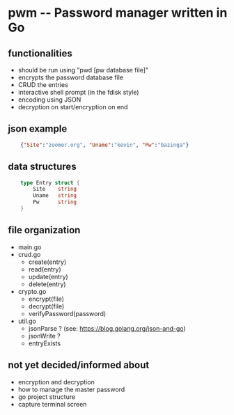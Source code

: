 # pwm -- Password manager written in Go
## functionalities
+ should be run using "pwd [pw database file]"
+ encrypts the password database file
+ CRUD the entries
+ interactive shell prompt (in the fdisk style) 
+ encoding using JSON
+ decryption on start/encryption on end

## json example 
```JSON
	{"Site":"zoomer.org", "Uname":"kevin", "Pw":"bazinga"}
```

## data structures
```Go
	type Entry struct {
		Site	string
		Uname	string
		Pw 		string
	}
```
## file organization
+ main.go
+ crud.go
	+ create(entry)
	+ read(entry)
	+ update(entry)
	+ delete(entry)
+ crypto.go
	+ encrypt(file)
	+ decrypt(file)
	+ verifyPassword(password)
+ util.go
	+ jsonParse ? (see: https://blog.golang.org/json-and-go)
	+ jsonWrite ?
	+ entryExists
	


## not yet decided/informed about
+ encryption and decryption
+ how to manage the master password
+ go project structure
+ capture terminal screen
